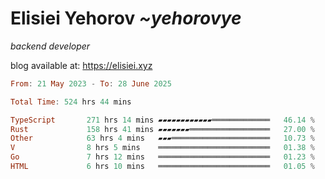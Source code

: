 # Elisiei Yehorov *~yehorovye*

*backend developer*

blog available at: https://elisiei.xyz

<!--START_SECTION:waka-->

```haskell
From: 21 May 2023 - To: 28 June 2025

Total Time: 524 hrs 44 mins

TypeScript       271 hrs 14 mins ▰▰▰▰▰▰▰▰▰▰▰▰═════════════   46.14 %
Rust             158 hrs 41 mins ▰▰▰▰▰▰▰══════════════════   27.00 %
Other            63 hrs 4 mins   ▰▰▰══════════════════════   10.73 %
V                8 hrs 5 mins    ═════════════════════════   01.38 %
Go               7 hrs 12 mins   ═════════════════════════   01.23 %
HTML             6 hrs 10 mins   ═════════════════════════   01.05 %
```

<!--END_SECTION:waka-->
